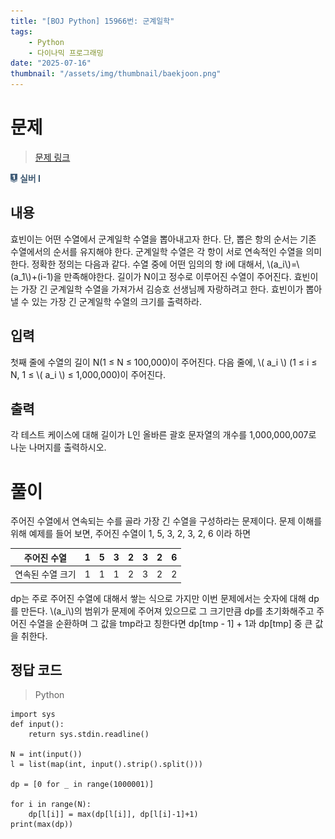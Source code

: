 ```yaml
---
title: "[BOJ Python] 15966번: 군계일학"
tags:
    - Python
    - 다이나믹 프로그래밍
date: "2025-07-16"
thumbnail: "/assets/img/thumbnail/baekjoon.png"
---
```


# 문제  

> [문제 링크](https://www.acmicpc.net/problem/15966)
<span style="display: inline-flex; align-items: center;">
  <img src="/img/tier/silver1.png" alt="Silver I" style="height:1em; width:auto; margin-right:4px;">
  <span style="color:#405B73; font-weight:bold;">실버 I</span>
</span>

## 내용
효빈이는 어떤 수열에서 군계일학 수열을 뽑아내고자 한다. 단, 뽑은 항의 순서는 기존 수열에서의 순서를 유지해야 한다. 군계일학 수열은 각 항이 서로 연속적인 수열을 의미한다. 정확한 정의는 다음과 같다.
수열 중에 어떤 임의의 항 i에 대해서, \\(a_i\\)=\\(a_1\\)+(i-1)을 만족해야한다.
길이가 N이고 정수로 이루어진 수열이 주어진다. 효빈이는 가장 긴 군계일학 수열을 가져가서 김승호 선생님께 자랑하려고 한다. 효빈이가 뽑아낼 수 있는 가장 긴 군계일학 수열의 크기를 출력하라.

## 입력
첫째 줄에 수열의 길이 N(1 ≤ N ≤ 100,000)이 주어진다. 다음 줄에, \\( a_i \\) (1 ≤ i ≤ N, 1 ≤ \\( a_i \\) ≤ 1,000,000)이 주어진다.

## 출력
각 테스트 케이스에 대해 길이가 L인 올바른 괄호 문자열의 개수를 1,000,000,007로 나눈 나머지를 출력하시오.

# 풀이
주어진 수열에서 연속되는 수를 골라 가장 긴 수열을 구성하라는 문제이다.
문제 이해를 위해 예제를 들어 보면, 주어진 수열이 1, 5, 3, 2, 3, 2, 6 이라 하면

|주어진 수열|1|5|3|2|3|2|6|
|-|-|-|-|-|-|-|-|
|연속된 수열 크기|1|1|1|2|3|2|2|

dp는 주로 주어진 수열에 대해서 쌓는 식으로 가지만 이번 문제에서는 숫자에 대해 dp를 만든다. \\(a_i\\)의 범위가 문제에 주어져 있으므로 그 크기만큼 dp를 초기화해주고 주어진 수열을 순환하며 그 값을 tmp라고 칭한다면 dp[tmp - 1] + 1과 dp[tmp] 중 큰 값을 취한다. 

## 정답 코드
> Python

```
import sys
def input():
    return sys.stdin.readline()

N = int(input())
l = list(map(int, input().strip().split()))

dp = [0 for _ in range(1000001)]

for i in range(N):
    dp[l[i]] = max(dp[l[i]], dp[l[i]-1]+1)
print(max(dp))
```
